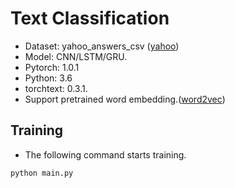 # Text Classification
- Dataset: yahoo_answers_csv ([yahoo](https://s3.amazonaws.com/fast-ai-nlp/yahoo_answers_csv.tgz))
- Model: CNN/LSTM/GRU.
- Pytorch: 1.0.1
- Python: 3.6
- torchtext: 0.3.1.
- Support pretrained word embedding.([word2vec](https://github.com/mmihaltz/word2vec-GoogleNews-vectors))

## Training

- The following command starts training.

```
python main.py
```
